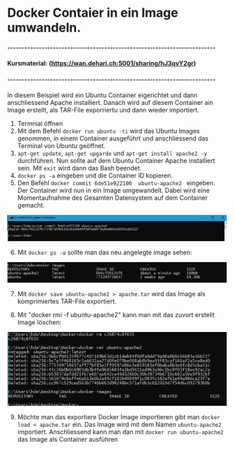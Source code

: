 # Docker Contaier in ein Image umwandeln.
#### -------------------------------------------------------------------------
#### Kursmaterial: (https://wan.dehari.ch:5001/sharing/hJ3qvY2gr)
#### -------------------------------------------------------------------------

In diesem Beispiel wird ein Ubuntu Container eigerichtet und dann anschliessend Apache installiert. Danach wird auf diesem Container ain Image erstellt, als TAR-File exporriertu und dann wieder importiert.

1) Termnial öffnen
2) Mit dem Befehl `docker run ubuntu -ti` wird das Ubuntu Images genommen, in einem Container ausgeführt und anschliessend das Terminal von Ubuntu geöffnet.
3) `apt-get update`, `apt-get upgarde` und `apt-get install apache2 -y` durchführen. Nun sollte auf dem Ubuntu Container Apache installiert sein. Mit `exit` wird dann das Bash beendet.
4) `docker ps -a` eingeben und die Container ID kopieren.
5) Den Befehl `docker commit 6de51e922100  ubuntu-apache2 ` eingeben. Der Container wird nun in ein Image umgewandelt. Dabei wird eine Momentaufnahme des Gesamten Datensystem auf dem Container gemacht.

![alt text](https://github.com/harbinde/VA-ITSE17b-Vagrant-Docker/blob/master/Docker/IMG/dockercommit.PNG)

6) Mit `docker ps -a` sollte man das neu angelegte image sehen:

![alt text](https://github.com/harbinde/VA-ITSE17b-Vagrant-Docker/blob/master/Docker/IMG/dockernewimagepsa.PNG)

7) Mit `docker save ubuntu-apache2 > apache.tar` wird das Image als komprimiertes TAR-File exportiert. 

8) Mit "docker rmi -f ubuntu-apache2" kann man mit das zuvort erstellt Image löschen:

![alt text](https://github.com/harbinde/VA-ITSE17b-Vagrant-Docker/blob/master/Docker/IMG/dockerrmimage.PNG)

9) Möchte man das exportiere Docker Image importieren gibt man `docker load < apache.tar` ein. Das Image wird mit dem Namen `ubuntu-apache2` importiert. Anschliessend kann man dan mit `docker run ubuntu-apache2` das Image als Container ausführen
